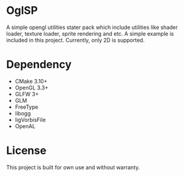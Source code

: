 # OglSP
A simple opengl utilities stater pack which include utilities like shader loader, texture loader, sprite rendering and etc. A simple example is included in this project. Currently, only 2D is supported.

# Dependency
- CMake 3.10+
- OpenGL 3.3+
- GLFW 3+
- GLM
- FreeType
- libogg
- ligVorbisFile
- OpenAL

# License
This project is built for own use and without warranty.
